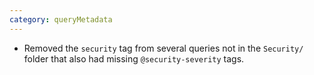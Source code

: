 ```yaml
---
category: queryMetadata
---
```

* Removed the `security` tag from several queries not in the `Security/` folder that also had missing `@security-severity` tags.
